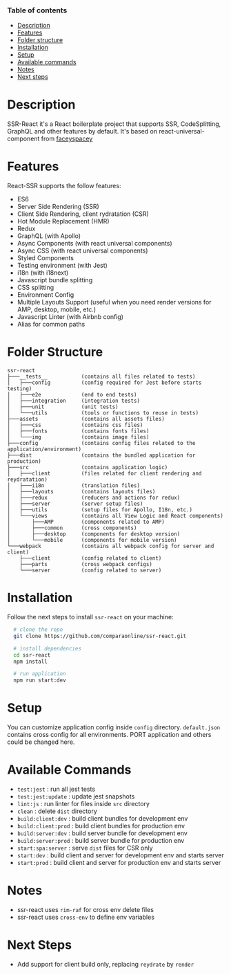 ### Table of contents

- [Description](#description)
- [Features](#features)
- [Folder structure](#folder-structure)
- [Installation](#installation)
- [Setup](#setup)
- [Available commands](#available-commands)
- [Notes](#notes)
- [Next steps](#next-steps)




# Description
SSR-React it's a React boilerplate project that supports SSR, CodeSplitting, GraphQL and other features by default. It's based on react-universal-component from [faceyspacey](https://github.com/faceyspacey/react-universal-component)

# Features
React-SSR supports the follow features:
- ES6
- Server Side Rendering (SSR)
- Client Side Rendering, client rydratation (CSR)
- Hot Module Replacement (HMR)
- Redux
- GraphQL (with Apollo)
- Async Components (with react universal components)
- Async CSS (with react universal components)
- Styled Components
- Testing environment (with Jest)
- i18n (with i18next)
- Javascript bundle splitting
- CSS splitting
- Environment Config
- Multiple Layouts Support (useful when you need render versions for AMP, desktop, mobile, etc.)
- Javascript Linter (with Airbnb config)
- Alias for common paths

# Folder Structure

```
ssr-react
├───__tests__           (contains all files related to tests)
│   ├───config          (config required for Jest before starts testing)
│   ├───e2e             (end to end tests)
│   ├───integration     (integration tests)
│   ├───unit            (unit tests)
│   └───utils           (tools or functions to reuse in tests)
├───assets              (contains all assets files)
│   ├───css             (contains css files)
│   ├───fonts           (contains fonts files)
│   └───img             (contains image files)
├───config              (contains config files related to the application/environment)
├───dist                (contains the bundled application for production)
├───src                 (contains application logic)
│   ├───client          (files related for client rendering and reydratation)
│   ├───i18n            (translation files)
│   ├───layouts         (contains layouts files)
│   ├───redux           (reducers and actions for redux)
│   ├───server          (server setup files)
│   ├───utils           (setup files for Apollo, I18n, etc.)
│   └───views           (contains all View Logic and React components)
│       ├───AMP         (components related to AMP)
│       ├───common      (cross components)
│       ├───desktop     (components for desktop version)
│       └───mobile      (components for mobile version)
└───webpack             (contains all webpack config for server and client)
    ├───client          (config related to client)
    ├───parts           (cross webpack configs)
    └───server          (config related to server)
```

# Installation
Follow the next steps to install `ssr-react` on your machine:

```bash
  # clone the repo
  git clone https://github.com/comparaonline/ssr-react.git

  # install dependencies
  cd ssr-react
  npm install

  # run application
  npm run start:dev
```

# Setup
You can customize application config inside `config` directory. `default.json` contains cross config for all environments. PORT application and others could be changed here.

# Available Commands
- `test:jest` : run all jest tests
- `test:jest:update` : update jest snapshots
- `lint:js` : run linter for files inside `src` directory
- `clean` : delete `dist` directory
- `build:client:dev` : build client bundles for development env
- `build:client:prod` : build client bundles for production env
- `build:server:dev` : build server bundle for development env
- `build:server:prod` : build server bundle for production env
- `start:spa:server` : serve `dist` files for CSR only
- `start:dev` : build client and server for development env and starts server
- `start:prod` : build client and server for production env and starts server

# Notes
- ssr-react uses `rim-raf` for cross env delete files
- ssr-react uses `cross-env` to define env variables

# Next Steps
- Add support for client build only, replacing `reydrate` by `render`

